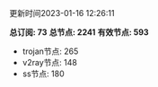 更新时间2023-01-16 12:26:11

**总订阅: 73**
**总节点: 2241**
**有效节点: 593**
- trojan节点: 265
- v2ray节点: 148
- ss节点: 180
